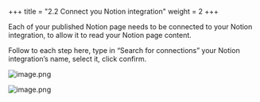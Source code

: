 +++
title = "2.2 Connect you Notion integration"
weight = 2
+++


Each of your published Notion page needs to be connected to your Notion integration, to allow it to read your Notion page content.


Follow to each step here, type in “Search for connections” your Notion integration’s name, select it, click confirm.


![image.png](/images/002-ii-level-1-notion-to-md/001-1-setup-notion-integration/004-2-setup-notion-page/9-813513-image.png)


![image.png](/images/002-ii-level-1-notion-to-md/001-1-setup-notion-integration/004-2-setup-notion-page/9-469826-image.png)


